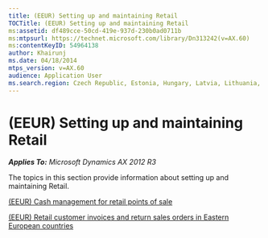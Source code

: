```yaml
---
title: (EEUR) Setting up and maintaining Retail
TOCTitle: (EEUR) Setting up and maintaining Retail
ms:assetid: df489cce-50cd-419e-937d-230b0ad0711b
ms:mtpsurl: https://technet.microsoft.com/library/Dn313242(v=AX.60)
ms:contentKeyID: 54964138
author: Khairunj
ms.date: 04/18/2014
mtps_version: v=AX.60
audience: Application User
ms.search.region: Czech Republic, Estonia, Hungary, Latvia, Lithuania, Poland, Russia
---
```


# (EEUR) Setting up and maintaining Retail 


_**Applies To:** Microsoft Dynamics AX 2012 R3_

The topics in this section provide information about setting up and maintaining Retail.

[(EEUR) Cash management for retail points of sale](eeur-cash-management-for-retail-points-of-sale.md)

[(EEUR) Retail customer invoices and return sales orders in Eastern European countries](eeur-retail-customer-invoices-and-return-sales-orders-in-eastern-european-countries.md)

  



